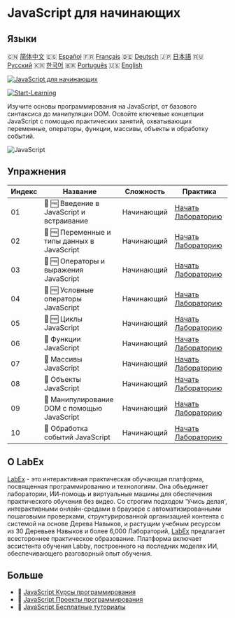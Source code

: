# JavaScript для начинающих

## Языки

🇨🇳 [简体中文](README_zh.md) 🇪🇸 [Español](README_es.md) 🇫🇷 [Français](README_fr.md) 🇩🇪 [Deutsch](README_de.md) 🇯🇵 [日本語](README_ja.md) 🇷🇺 [Русский](README_ru.md) 🇰🇷 [한국어](README_ko.md) 🇧🇷 [Português](README_pt.md) 🇺🇸 [English](README.md) 

[![JavaScript для начинающих](https://cover-creator.labex.io/javascript-for-beginners.png?lang=ru)](https://labex.io/ru/courses/javascript-for-beginners)

[![Start-Learning](https://img.shields.io/badge/Start-Learning-whitesmoke?style=for-the-badge)](https://labex.io/ru/courses/javascript-for-beginners)

Изучите основы программирования на JavaScript, от базового синтаксиса до манипуляции DOM. Освойте ключевые концепции JavaScript с помощью практических занятий, охватывающих переменные, операторы, функции, массивы, объекты и обработку событий.

![JavaScript](https://img.shields.io/badge/JavaScript-whitesmoke?style=for-the-badge&logo=javascript)


## Упражнения

|   Индекс | Название                                     | Сложность   | Практика                                                                                                                                                          |
|----------|----------------------------------------------|-------------|-------------------------------------------------------------------------------------------------------------------------------------------------------------------|
|       01 | 🧩 🆓 Введение в JavaScript и встраивание    | Начинающий  | <a target='_blank' href='https://labex.io/ru/labs/javascript-javascript-introduction-and-embedding-598194?course=javascript-for-beginners'>Начать Лабораторию</a> |
|       02 | 🧩 🆓 Переменные и типы данных в JavaScript  | Начинающий  | <a target='_blank' href='https://labex.io/ru/labs/javascript-javascript-variables-and-data-types-598198?course=javascript-for-beginners'>Начать Лабораторию</a>   |
|       03 | 🧩 🆓 Операторы и выражения JavaScript       | Начинающий  | <a target='_blank' href='https://labex.io/ru/labs/javascript-javascript-operators-and-expressions-598197?course=javascript-for-beginners'>Начать Лабораторию</a>  |
|       04 | 🧩 🆓 Условные операторы JavaScript          | Начинающий  | <a target='_blank' href='https://labex.io/ru/labs/javascript-javascript-conditional-statements-598190?course=javascript-for-beginners'>Начать Лабораторию</a>     |
|       05 | 🧩 🆓 Циклы JavaScript                       | Начинающий  | <a target='_blank' href='https://labex.io/ru/labs/javascript-javascript-loops-598195?course=javascript-for-beginners'>Начать Лабораторию</a>                      |
|       06 | 🧩  Функции JavaScript                       | Начинающий  | <a target='_blank' href='https://labex.io/ru/labs/javascript-javascript-functions-598193?course=javascript-for-beginners'>Начать Лабораторию</a>                  |
|       07 | 🧩  Массивы JavaScript                       | Начинающий  | <a target='_blank' href='https://labex.io/ru/labs/javascript-javascript-arrays-598189?course=javascript-for-beginners'>Начать Лабораторию</a>                     |
|       08 | 🧩  Объекты JavaScript                       | Начинающий  | <a target='_blank' href='https://labex.io/ru/labs/javascript-javascript-objects-598196?course=javascript-for-beginners'>Начать Лабораторию</a>                    |
|       09 | 🧩  Манипулирование DOM с помощью JavaScript | Начинающий  | <a target='_blank' href='https://labex.io/ru/labs/javascript-javascript-dom-manipulation-598191?course=javascript-for-beginners'>Начать Лабораторию</a>           |
|       10 | 🧩  Обработка событий JavaScript             | Начинающий  | <a target='_blank' href='https://labex.io/ru/labs/javascript-javascript-event-handling-598192?course=javascript-for-beginners'>Начать Лабораторию</a>             |

## О LabEx

[LabEx](https://labex.io) - это интерактивная практическая обучающая платформа, посвященная программированию и технологиям. Она объединяет лаборатории, ИИ-помощь и виртуальные машины для обеспечения практического обучения без видео. Со строгим подходом 'Учись делая', интерактивными онлайн-средами в браузере с автоматизированными пошаговыми проверками, структурированной организацией контента с системой на основе Дерева Навыков, и растущим учебным ресурсом из 30 Деревьев Навыков и более 6,000 Лабораторий, [LabEx](https://labex.io) предлагает всестороннее практическое образование. Платформа включает ассистента обучения Labby, построенного на последних моделях ИИ, обеспечивающего разговорный опыт обучения.

## Больше

- 🔗 [JavaScript Курсы программирования](https://github.com/labex-labs/awesome-programming-courses)
- 🔗 [JavaScript Проекты программирования](https://github.com/labex-labs/awesome-programming-projects)
- 🔗 [JavaScript Бесплатные туториалы](https://github.com/labex-labs/javascript-free-tutorials)

